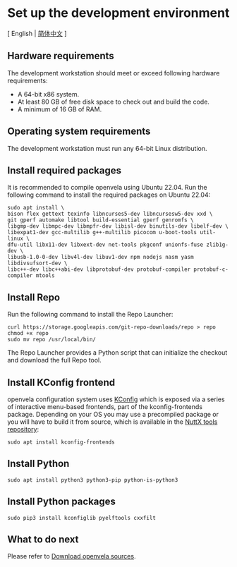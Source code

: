 # Set up the development environment

\[ English | [简体中文](Set_up_the_development_environment_zh-cn.md) \]

## Hardware requirements

The development workstation should meet or exceed following hardware requirements:

- A 64-bit x86 system.
- At least 80 GB of free disk space to check out and build the code.
- A minimum of 16 GB of RAM.

## Operating system requirements

The development workstation must run any 64-bit Linux distribution. 

## Install required packages

It is recommended to compile openvela using Ubuntu 22.04. Run the following command to install the required packages on Ubuntu 22.04:

```
sudo apt install \
bison flex gettext texinfo libncurses5-dev libncursesw5-dev xxd \
git gperf automake libtool build-essential gperf genromfs \
libgmp-dev libmpc-dev libmpfr-dev libisl-dev binutils-dev libelf-dev \
libexpat1-dev gcc-multilib g++-multilib picocom u-boot-tools util-linux \
dfu-util libx11-dev libxext-dev net-tools pkgconf unionfs-fuse zlib1g-dev \
libusb-1.0-0-dev libv4l-dev libuv1-dev npm nodejs nasm yasm libdivsufsort-dev \
libc++-dev libc++abi-dev libprotobuf-dev protobuf-compiler protobuf-c-compiler mtools
```

## Install Repo

Run the following command to install the Repo Launcher:

```
curl https://storage.googleapis.com/git-repo-downloads/repo > repo
chmod +x repo
sudo mv repo /usr/local/bin/
```

The Repo Launcher provides a Python script that can initialize the checkout and download the full Repo tool.

## Install KConfig frontend

openvela configuration system uses [KConfig](https://www.kernel.org/doc/Documentation/kbuild/kconfig-language.txt) which is exposed via a series of interactive menu-based frontends, part of the kconfig-frontends package. Depending on your OS you may use a precompiled package or you will have to build it from source, which is available in the [NuttX tools repository](https://bitbucket.org/nuttx/tools/src/master/kconfig-frontends/):

```
sudo apt install kconfig-frontends
```

## Install Python

```
sudo apt install python3 python3-pip python-is-python3
```

## Install Python packages

```
sudo pip3 install kconfiglib pyelftools cxxfilt
```

## What to do next

Please refer to [Download openvela sources](./Download_Vela_sources.md).

